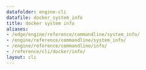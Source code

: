 ```yaml
---
datafolder: engine-cli
datafile: docker_system_info
title: docker system info
aliases:
- /edge/engine/reference/commandline/system_info/
- /engine/reference/commandline/system_info/
- /engine/reference/commandline/info/
- /reference/cli/docker/info/
layout: cli
---
```


<!--
This page is automatically generated from Docker's source code. If you want to
suggest a change to the text that appears here, open a ticket or pull request
in the source repository on GitHub:

https://github.com/docker/cli
-->
